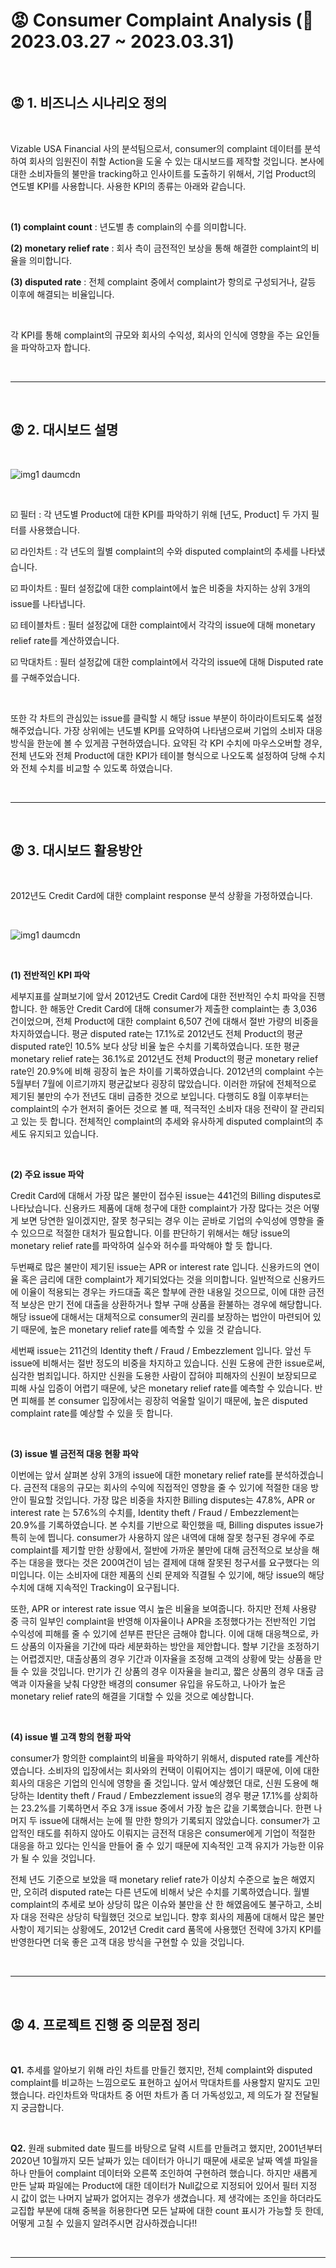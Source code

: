# 😡 Consumer Complaint Analysis (📆 2023.03.27 ~ 2023.03.31)  

<br>  


## 😡 1. 비즈니스 시나리오 정의  

<br>  

Vizable USA Financial 사의 분석팀으로서, consumer의 complaint 데이터를 분석하여 회사의 임원진이 취할 Action을 도울 수 있는 대시보드를 제작할 것입니다. 본사에 대한 소비자들의 불만을 tracking하고 인사이트를 도출하기 위해서, 기업 Product의 연도별 KPI를 사용합니다. 사용한 KPI의 종류는 아래와 같습니다.  

<br>  

 

 

<b>(1) complaint count</b> : 년도별 총 complain의 수를 의미합니다.  


 

<b>(2) monetary relief rate</b> : 회사 측이 금전적인 보상을 통해 해결한 complaint의 비율을 의미합니다.  


 

<b>(3) disputed rate</b> : 전체 complaint 중에서 complaint가 항의로 구성되거나, 갈등 이후에 해결되는 비율입니다.  
 
<br>  

각 KPI를 통해 complaint의 규모와 회사의 수익성, 회사의 인식에 영향을 주는 요인들을 파악하고자 합니다.  

<br>  

***  

<br>  

## 😡 2. 대시보드 설명  

<br>  

![img1 daumcdn](https://user-images.githubusercontent.com/65170165/236702135-471e7ac3-a1b5-4206-8bbc-ce7b4a7ca891.png)  

<br>  


☑️ 필터 : 각 년도별 Product에 대한 KPI를 파악하기 위해 [년도, Product] 두 가지 필터를 사용했습니다.  


 

☑️ 라인차트 : 각 년도의 월별 complaint의 수와 disputed complaint의 추세를 나타냈습니다.  


 

☑️ 파이차트 : 필터 설정값에 대한 complaint에서 높은 비중을 차지하는 상위 3개의 issue를 나타냅니다.  


 

☑️ 테이블차트 : 필터 설정값에 대한 complaint에서 각각의 issue에 대해 monetary relief rate를 계산하였습니다.  

 

 

☑️ 막대차트 : 필터 설정값에 대한 complaint에서 각각의 issue에 대해 Disputed rate를 구해주었습니다.  

<br>  

 

 

또한 각 차트의 관심있는 issue를 클릭할 시 해당 issue 부분이 하이라이트되도록 설정해주었습니다. 가장 상위에는 년도별 KPI를 요약하여 나타냄으로써 기업의 소비자 대응방식을 한눈에 볼 수 있게끔 구현하였습니다. 요약된 각 KPI 수치에 마우스오버할 경우, 전체 년도와 전체 Product에 대한 KPI가 테이블 형식으로 나오도록 설정하여 당해 수치와 전체 수치를 비교할 수 있도록 하였습니다.  

<br>  

***  

<br>  

## 😡 3. 대시보드 활용방안  

<br>  


 

2012년도 Credit Card에 대한 complaint response 분석 상황을 가정하였습니다.  

<br>  

![img1 daumcdn](https://user-images.githubusercontent.com/65170165/236702214-5e18378d-ce21-4e02-996b-6f4387caa8cf.png)  

<br>  


<b>(1) 전반적인 KPI 파악</b>  


 

세부지표를 살펴보기에 앞서 2012년도 Credit Card에 대한 전반적인 수치 파악을 진행합니다. 한 해동안 Credit Card에 대해 consumer가 제출한 complaint는 총 3,036 건이었으며, 전체 Product에 대한 complaint 6,507 건에 대해서 절반 가량의 비중을 차지하였습니다. 평균 disputed rate는 17.1%로 2012년도 전체 Product의 평균 disputed rate인 10.5% 보다 상당 비율 높은 수치를 기록하였습니다. 또한 평균 monetary relief rate는 36.1%로 2012년도 전체 Product의 평균 monetary relief rate인 20.9%에 비해 굉장히 높은 차이를 기록하였습니다. 2012년의 complaint 수는 5월부터 7월에 이르기까지 평균값보다 굉장히 많았습니다. 이러한 까닭에 전체적으로 제기된 불만의 수가 전년도 대비 급증한 것으로 보입니다. 다행히도 8월 이후부터는 complaint의 수가 현저히 줄어든 것으로 볼 때, 적극적인 소비자 대응 전략이 잘 관리되고 있는 듯 합니다. 전체적인 complaint의 추세와 유사하게 disputed complaint의 추세도 유지되고 있습니다.  

<br>  

 

 

<b>(2) 주요 issue 파악</b>  


 

Credit Card에 대해서 가장 많은 불만이 접수된 issue는 441건의 Billing disputes로 나타났습니다. 신용카드 제품에 대해 청구에 대한 complaint가 가장 많다는 것은 어떻게 보면 당연한 일이겠지만, 잘못 청구되는 경우 이는 곧바로 기업의 수익성에 영향을 줄 수 있으므로 적절한 대처가 필요합니다. 이를 판단하기 위해서는 해당 issue의 monetary relief rate를 파악하여 실수와 허수를 파악해야 할 듯 합니다.  



 

두번째로 많은 불만이 제기된 issue는 APR or interest rate 입니다. 신용카드의 연이율 혹은 금리에 대한 complaint가 제기되었다는 것을 의미합니다. 일반적으로 신용카드에 이율이 적용되는 경우는 카드대출 혹은 할부에 관한 내용일 것으므로, 이에 대한 금전적 보상은 만기 전에 대출을 상환하거나 할부 구매 상품을 환불하는 경우에 해당합니다. 해당 issue에 대해서는 대체적으로 consumer의 권리를 보장하는 법안이 마련되어 있기 때문에, 높은 monetary relief rate를 예측할 수 있을 것 같습니다.  


 

세번째 issue는 211건의 Identity theft / Fraud / Embezzlement 입니다. 앞선 두 issue에 비해서는 절반 정도의 비중을 차지하고 있습니다. 신원 도용에 관한 issue로써, 심각한 범죄입니다. 하지만 신원을 도용한 사람이 잡혀야 피해자의 신원이 보장되므로 피해 사실 입증이 어렵기 때문에, 낮은 monetary relief rate를 예측할 수 있습니다. 반면 피해를 본 consumer 입장에서는 굉장히 억울할 일이기 때문에, 높은 disputed complaint rate를 예상할 수 있을 듯 합니다.  


<br>  


 

<b>(3) issue 별 금전적 대응 현황 파악</b>  


 

이번에는 앞서 살펴본 상위 3개의 issue에 대한 monetary relief rate를 분석하겠습니다. 금전적 대응의 규모는 회사의 수익에 직접적인 영향을 줄 수 있기에 적절한 대응 방안이 필요할 것입니다. 가장 많은 비중을 차지한 Billing disputes는 47.8%, APR or interest rate 는 57.6%의 수치를, Identity theft / Fraud / Embezzlement는 20.9%를 기록하였습니다. 본 수치를 기반으로 확인했을 때, Billing disputes issue가 특히 눈에 띕니다. consumer가 사용하지 않은 내역에 대해 잘못 청구된 경우에 주로 complaint를 제기할 만한 상황에서, 절반에 가까운 불만에 대해 금전적으로 보상을 해주는 대응을 했다는 것은 200여건이 넘는 결제에 대해 잘못된 청구서를 요구했다는 의미입니다. 이는 소비자에 대한 제품의 신뢰 문제와 직결될 수 있기에, 해당 issue의 해당 수치에 대해 지속적인 Tracking이 요구됩니다.  


 

또한, APR or interest rate issue 역시 높은 비율을 보여줍니다. 하지만 전체 사용량 중 극히 일부인 complaint을 반영해 이자율이나 APR을 조정했다가는 전반적인 기업 수익성에 피해를 줄 수 있기에 섣부른 판단은 금해야 합니다. 이에 대해 대응책으로, 카드 상품의 이자율을 기간에 따라 세분화하는 방안을 제안합니다. 할부 기간을 조정하기는 어렵겠지만, 대출상품의 경우 기간과 이자율을 조정해 고객의 상황에 맞는 상품을 만들 수 있을 것입니다. 만기가 긴 상품의 경우 이자율을 늘리고, 짧은 상품의 경우 대출 금액과 이자율을 낮춰 다양한 배경의 consumer 유입을 유도하고, 나아가 높은 monetary relief rate의 해결을 기대할 수 있을 것으로 예상합니다.  

<br>  

 

 

<b>(4) issue 별 고객 항의 현황 파악</b>  


 

consumer가 항의한 complaint의 비율을 파악하기 위해서, disputed rate를 계산하였습니다. 소비자의 입장에서는 회사와의 컨택이 이뤄어지는 셈이기 때문에, 이에 대한 회사의 대응은 기업의 인식에 영향을 줄 것입니다. 앞서 예상했던 대로, 신원 도용에 해당하는 Identity theft / Fraud / Embezzlement issue의 경우 평균 17.1%를 상회하는 23.2%를 기록하면서 주요 3개 issue 중에서 가장 높은 값을 기록했습니다. 한편 나머지 두 issue에 대해서는 눈에 띌 만한 항의가 기록되지 않았습니다. consumer가 고압적인 태도를 취하지 않아도 이뤄지는 금전적 대응은 consumer에게 기업이 적절한 대응을 하고 있다는 인식을 만들어 줄 수 있기 때문에 지속적인 고객 유지가 가능한 이유가 될 수 있을 것입니다.  


 

전체 년도 기준으로 보았을 때 monetary relief rate가 이상치 수준으로 높은 해였지만, 오히려 disputed rate는 다른 년도에 비해서 낮은 수치를 기록하였습니다. 월별 complaint의 추세로 보아 상당히 많은 이슈와 불만을 산 한 해였음에도 불구하고, 소비자 대응 전략은 상당히 탁월했던 것으로 보입니다. 향후 회사의 제품에 대해서 많은 불만사항이 제기되는 상황에도, 2012년 Credit card 품목에 사용했던 전략에 3가지 KPI를 반영한다면 더욱 좋은 고객 대응 방식을 구현할 수 있을 것입니다.  

<br>  

***  

<br>  

## 😡 4. 프로젝트 진행 중 의문점 정리  

<br>  

<b>Q1.</b> 추세를 알아보기 위해 라인 차트를 만들긴 했지만, 전체 complaint와 disputed complaint를 비교하는 느낌으로도 표현하고 싶어서 막대차트를 사용할지 말지도 고민했습니다. 라인차트와 막대차트 중 어떤 차트가 좀 더 가독성있고, 제 의도가 잘 전달될지 궁금합니다.  

<br>  

 

 

<b>Q2.</b> 원래 submited date 필드를 바탕으로 달력 시트를 만들려고 했지만, 2001년부터 2020년 10월까지 모든 날짜가 있는 데이터가 아니기 때문에 새로운 날짜 엑셀 파일을 하나 만들어 complaint 데이터와 오른쪽 조인하여 구현하려 했습니다. 하지만 새롭게 만든 날짜 파일에는 Product에 대한 데이터가 Null값으로 지정되어 있어서 필터 지정 시 값이 없는 나머지 날짜가 없어지는 경우가 생겼습니다. 제 생각에는 조인을 하더라도 교집합 부분에 대해 중복을 허용한다면 모든 날짜에 대한 count 표시가 가능할 듯 한데, 어떻게 고칠 수 있을지 알려주시면 감사하겠습니다!!  

<br>  

***  

